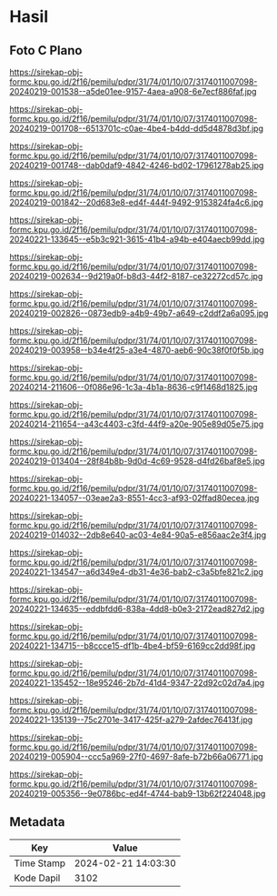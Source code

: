 # Hasil

## Foto C Plano

https://sirekap-obj-formc.kpu.go.id/2f16/pemilu/pdpr/31/74/01/10/07/3174011007098-20240219-001538--a5de01ee-9157-4aea-a908-6e7ecf886faf.jpg

https://sirekap-obj-formc.kpu.go.id/2f16/pemilu/pdpr/31/74/01/10/07/3174011007098-20240219-001708--6513701c-c0ae-4be4-b4dd-dd5d4878d3bf.jpg

https://sirekap-obj-formc.kpu.go.id/2f16/pemilu/pdpr/31/74/01/10/07/3174011007098-20240219-001748--dab0daf9-4842-4246-bd02-17961278ab25.jpg

https://sirekap-obj-formc.kpu.go.id/2f16/pemilu/pdpr/31/74/01/10/07/3174011007098-20240219-001842--20d683e8-ed4f-444f-9492-9153824fa4c6.jpg

https://sirekap-obj-formc.kpu.go.id/2f16/pemilu/pdpr/31/74/01/10/07/3174011007098-20240221-133645--e5b3c921-3615-41b4-a94b-e404aecb99dd.jpg

https://sirekap-obj-formc.kpu.go.id/2f16/pemilu/pdpr/31/74/01/10/07/3174011007098-20240219-002634--9d219a0f-b8d3-44f2-8187-ce32272cd57c.jpg

https://sirekap-obj-formc.kpu.go.id/2f16/pemilu/pdpr/31/74/01/10/07/3174011007098-20240219-002826--0873edb9-a4b9-49b7-a649-c2ddf2a6a095.jpg

https://sirekap-obj-formc.kpu.go.id/2f16/pemilu/pdpr/31/74/01/10/07/3174011007098-20240219-003958--b34e4f25-a3e4-4870-aeb6-90c38f0f0f5b.jpg

https://sirekap-obj-formc.kpu.go.id/2f16/pemilu/pdpr/31/74/01/10/07/3174011007098-20240214-211606--0f086e96-1c3a-4b1a-8636-c9f1468d1825.jpg

https://sirekap-obj-formc.kpu.go.id/2f16/pemilu/pdpr/31/74/01/10/07/3174011007098-20240214-211654--a43c4403-c3fd-44f9-a20e-905e89d05e75.jpg

https://sirekap-obj-formc.kpu.go.id/2f16/pemilu/pdpr/31/74/01/10/07/3174011007098-20240219-013404--28f84b8b-9d0d-4c69-9528-d4fd26baf8e5.jpg

https://sirekap-obj-formc.kpu.go.id/2f16/pemilu/pdpr/31/74/01/10/07/3174011007098-20240221-134057--03eae2a3-8551-4cc3-af93-02ffad80ecea.jpg

https://sirekap-obj-formc.kpu.go.id/2f16/pemilu/pdpr/31/74/01/10/07/3174011007098-20240219-014032--2db8e640-ac03-4e84-90a5-e856aac2e3f4.jpg

https://sirekap-obj-formc.kpu.go.id/2f16/pemilu/pdpr/31/74/01/10/07/3174011007098-20240221-134547--a6d349e4-db31-4e36-bab2-c3a5bfe821c2.jpg

https://sirekap-obj-formc.kpu.go.id/2f16/pemilu/pdpr/31/74/01/10/07/3174011007098-20240221-134635--eddbfdd6-838a-4dd8-b0e3-2172ead827d2.jpg

https://sirekap-obj-formc.kpu.go.id/2f16/pemilu/pdpr/31/74/01/10/07/3174011007098-20240221-134715--b8ccce15-df1b-4be4-bf59-6169cc2dd98f.jpg

https://sirekap-obj-formc.kpu.go.id/2f16/pemilu/pdpr/31/74/01/10/07/3174011007098-20240221-135452--18e95246-2b7d-41d4-9347-22d92c02d7a4.jpg

https://sirekap-obj-formc.kpu.go.id/2f16/pemilu/pdpr/31/74/01/10/07/3174011007098-20240221-135139--75c2701e-3417-425f-a279-2afdec76413f.jpg

https://sirekap-obj-formc.kpu.go.id/2f16/pemilu/pdpr/31/74/01/10/07/3174011007098-20240219-005904--ccc5a969-27f0-4697-8afe-b72b66a06771.jpg

https://sirekap-obj-formc.kpu.go.id/2f16/pemilu/pdpr/31/74/01/10/07/3174011007098-20240219-005356--9e0786bc-ed4f-4744-bab9-13b62f224048.jpg


## Metadata

| Key        | Value               |
| ---------- | ------------------- |
| Time Stamp | 2024-02-21 14:03:30 |
| Kode Dapil | 3102                |



